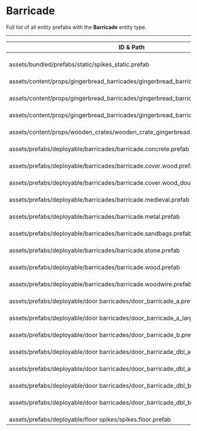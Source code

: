 # Barricade
Full list of all <Badge type="warning" text="22"/> entity prefabs with the **Barricade** entity type.

---
| ID & Path |
| --- |
| <a href="#1372671731"><Badge id="1372671731" type="tip" text="#"/></a> <Badge type="tip" text="1372671731"/> <Badge type="info" text="PrefabInformation"/> <br> assets/bundled/prefabs/static/spikes_static.prefab |
| <a href="#2986444390"><Badge id="2986444390" type="tip" text="#"/></a> <Badge type="tip" text="2986444390"/> <Badge type="info" text="Gibbable"/> <Badge type="info" text="MeshLOD"/> <br> assets/content/props/gingerbread_barricades/gingerbread_barricades_house.prefab |
| <a href="#2922559161"><Badge id="2922559161" type="tip" text="#"/></a> <Badge type="tip" text="2922559161"/> <Badge type="info" text="Gibbable"/> <Badge type="info" text="MeshLOD"/> <br> assets/content/props/gingerbread_barricades/gingerbread_barricades_snowman.prefab |
| <a href="#2560613303"><Badge id="2560613303" type="tip" text="#"/></a> <Badge type="tip" text="2560613303"/> <Badge type="info" text="Gibbable"/> <Badge type="info" text="MeshLOD"/> <br> assets/content/props/gingerbread_barricades/gingerbread_barricades_tree.prefab |
| <a href="#2954096225"><Badge id="2954096225" type="tip" text="#"/></a> <Badge type="tip" text="2954096225"/> <Badge type="info" text="Gibbable"/> <Badge type="info" text="MeshLOD"/> <br> assets/content/props/wooden_crates/wooden_crate_gingerbread.prefab |
| <a href="#2057881102"><Badge id="2057881102" type="tip" text="#"/></a> <Badge type="tip" text="2057881102"/> <Badge type="info" text="GroundWatch"/> <Badge type="info" text="DestroyOnGroundMissing"/> <Badge type="info" text="Deployable"/> <Badge type="info" text="Construction"/> <Badge type="info" text="Gibbable"/> <Badge type="info" text="DeployVolumeOBB"/> <Badge type="info" text="DeployableDecay"/> <Badge type="info" text="Rust.PropRenderer"/> <Badge type="info" text="Model"/> <br> assets/prefabs/deployable/barricades/barricade.concrete.prefab |
| <a href="#1581233281"><Badge id="1581233281" type="tip" text="#"/></a> <Badge type="tip" text="1581233281"/> <Badge type="info" text="Gibbable"/> <Badge type="info" text="DeployableDecay"/> <Badge type="info" text="Deployable"/> <Badge type="info" text="Construction"/> <Badge type="info" text="Poolable"/> <Badge type="info" text="HittableByTrains"/> <br> assets/prefabs/deployable/barricades/barricade.cover.wood.prefab |
| <a href="#2982625522"><Badge id="2982625522" type="tip" text="#"/></a> <Badge type="tip" text="2982625522"/> <Badge type="info" text="Gibbable"/> <Badge type="info" text="DeployableDecay"/> <Badge type="info" text="Deployable"/> <Badge type="info" text="Construction"/> <Badge type="info" text="HittableByTrains"/> <Badge type="info" text="Poolable"/> <Badge type="info" text="Rust.PropRenderer"/> <br> assets/prefabs/deployable/barricades/barricade.cover.wood_double.prefab |
| <a href="#56566310"><Badge id="56566310" type="tip" text="#"/></a> <Badge type="tip" text="56566310"/> <Badge type="info" text="GroundWatch"/> <Badge type="info" text="DestroyOnGroundMissing"/> <Badge type="info" text="Deployable"/> <Badge type="info" text="Construction"/> <Badge type="info" text="Gibbable"/> <Badge type="info" text="DeployVolumeOBB"/> <Badge type="info" text="DeployableDecay"/> <br> assets/prefabs/deployable/barricades/barricade.medieval.prefab |
| <a href="#3824663394"><Badge id="3824663394" type="tip" text="#"/></a> <Badge type="tip" text="3824663394"/> <Badge type="info" text="GroundWatch"/> <Badge type="info" text="DestroyOnGroundMissing"/> <Badge type="info" text="Deployable"/> <Badge type="info" text="Construction"/> <Badge type="info" text="Gibbable"/> <Badge type="info" text="DeployVolumeOBB"/> <Badge type="info" text="DeployableDecay"/> <br> assets/prefabs/deployable/barricades/barricade.metal.prefab |
| <a href="#2335812770"><Badge id="2335812770" type="tip" text="#"/></a> <Badge type="tip" text="2335812770"/> <Badge type="info" text="GroundWatch"/> <Badge type="info" text="DestroyOnGroundMissing"/> <Badge type="info" text="Deployable"/> <Badge type="info" text="Construction"/> <Badge type="info" text="Gibbable"/> <Badge type="info" text="DeployVolumeOBB"/> <Badge type="info" text="DeployableDecay"/> <Badge type="info" text="Rust.PropRenderer"/> <Badge type="info" text="Model"/> <br> assets/prefabs/deployable/barricades/barricade.sandbags.prefab |
| <a href="#1206527181"><Badge id="1206527181" type="tip" text="#"/></a> <Badge type="tip" text="1206527181"/> <Badge type="info" text="GroundWatch"/> <Badge type="info" text="DestroyOnGroundMissing"/> <Badge type="info" text="Deployable"/> <Badge type="info" text="Construction"/> <Badge type="info" text="Gibbable"/> <Badge type="info" text="DeployVolumeOBB"/> <Badge type="info" text="DeployableDecay"/> <br> assets/prefabs/deployable/barricades/barricade.stone.prefab |
| <a href="#4254045167"><Badge id="4254045167" type="tip" text="#"/></a> <Badge type="tip" text="4254045167"/> <Badge type="info" text="GroundWatch"/> <Badge type="info" text="DestroyOnGroundMissing"/> <Badge type="info" text="Deployable"/> <Badge type="info" text="Construction"/> <Badge type="info" text="Gibbable"/> <Badge type="info" text="DeployVolumeOBB"/> <Badge type="info" text="DeployableDecay"/> <br> assets/prefabs/deployable/barricades/barricade.wood.prefab |
| <a href="#1202834203"><Badge id="1202834203" type="tip" text="#"/></a> <Badge type="tip" text="1202834203"/> <Badge type="info" text="GroundWatch"/> <Badge type="info" text="DestroyOnGroundMissing"/> <Badge type="info" text="Deployable"/> <Badge type="info" text="Construction"/> <Badge type="info" text="Gibbable"/> <Badge type="info" text="DeployVolumeOBB"/> <Badge type="info" text="DeployableDecay"/> <br> assets/prefabs/deployable/barricades/barricade.woodwire.prefab |
| <a href="#931526157"><Badge id="931526157" type="tip" text="#"/></a> <Badge type="tip" text="931526157"/> <Badge type="info" text="RendererLOD"/> <Badge type="info" text="RendererBatch"/> <Badge type="info" text="Gibbable"/> <br> assets/prefabs/deployable/door barricades/door_barricade_a.prefab |
| <a href="#382418191"><Badge id="382418191" type="tip" text="#"/></a> <Badge type="tip" text="382418191"/> <Badge type="info" text="RendererLOD"/> <Badge type="info" text="RendererBatch"/> <Badge type="info" text="Gibbable"/> <br> assets/prefabs/deployable/door barricades/door_barricade_a_large.prefab |
| <a href="#2483166070"><Badge id="2483166070" type="tip" text="#"/></a> <Badge type="tip" text="2483166070"/> <Badge type="info" text="RendererLOD"/> <Badge type="info" text="RendererBatch"/> <Badge type="info" text="Gibbable"/> <br> assets/prefabs/deployable/door barricades/door_barricade_b.prefab |
| <a href="#2342515045"><Badge id="2342515045" type="tip" text="#"/></a> <Badge type="tip" text="2342515045"/> <Badge type="info" text="RendererLOD"/> <Badge type="info" text="RendererBatch"/> <Badge type="info" text="Gibbable"/> <br> assets/prefabs/deployable/door barricades/door_barricade_dbl_a.prefab |
| <a href="#3737132756"><Badge id="3737132756" type="tip" text="#"/></a> <Badge type="tip" text="3737132756"/> <Badge type="info" text="RendererLOD"/> <Badge type="info" text="RendererBatch"/> <Badge type="info" text="Gibbable"/> <br> assets/prefabs/deployable/door barricades/door_barricade_dbl_a_large.prefab |
| <a href="#623754980"><Badge id="623754980" type="tip" text="#"/></a> <Badge type="tip" text="623754980"/> <Badge type="info" text="RendererLOD"/> <Badge type="info" text="RendererBatch"/> <Badge type="info" text="Gibbable"/> <br> assets/prefabs/deployable/door barricades/door_barricade_dbl_b.prefab |
| <a href="#3440671703"><Badge id="3440671703" type="tip" text="#"/></a> <Badge type="tip" text="3440671703"/> <Badge type="info" text="RendererLOD"/> <Badge type="info" text="RendererBatch"/> <Badge type="info" text="Gibbable"/> <br> assets/prefabs/deployable/door barricades/door_barricade_dbl_b_large.prefab |
| <a href="#976279966"><Badge id="976279966" type="tip" text="#"/></a> <Badge type="tip" text="976279966"/> <Badge type="info" text="Deployable"/> <Badge type="info" text="Construction"/> <Badge type="info" text="Gibbable"/> <Badge type="info" text="DeployableDecay"/> <br> assets/prefabs/deployable/floor spikes/spikes.floor.prefab |
